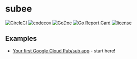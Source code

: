 # subee

[![CircleCI](https://circleci.com/gh/wantedly/subee/tree/master.svg?style=svg)](https://circleci.com/gh/wantedly/subee/tree/master)
[![codecov](https://codecov.io/gh/wantedly/subee/branch/master/graph/badge.svg)](https://codecov.io/gh/wantedly/subee)
[![GoDoc](https://godoc.org/github.com/wantedly/subee?status.svg)](https://godoc.org/github.com/wantedly/subee)
[![Go Report Card](https://goreportcard.com/badge/github.com/wantedly/subee)](https://goreportcard.com/report/github.com/wantedly/subee)
[![license](https://img.shields.io/github/license/wantedly/subee.svg)](./LICENSE)

## Examples
- [Your first Google Cloud Pub/sub app](_examples/your-first-cloudpubsub-app/) - start here!
